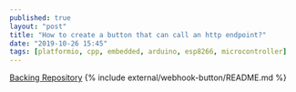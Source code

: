 ```yaml
---
published: true
layout: "post"
title: "How to create a button that can call an http endpoint?"
date: "2019-10-26 15:45"
tags: [platformio, cpp, embedded, arduino, esp8266, microcontroller]
---
```

[Backing Repository](https://github.com/venth/webhook-button)
{% include external/webhook-button/README.md %}
